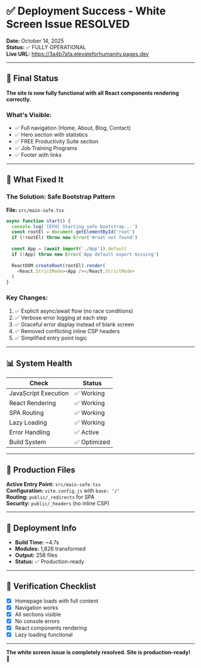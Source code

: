 # ✅ Deployment Success - White Screen Issue RESOLVED

**Date:** October 14, 2025  
**Status:** ✅ FULLY OPERATIONAL  
**Live URL:** https://3a4b7a1a.elevateforhumanity.pages.dev

---

## 🎯 Final Status

**The site is now fully functional with all React components rendering correctly.**

### What's Visible:
- ✅ Full navigation (Home, About, Blog, Contact)
- ✅ Hero section with statistics
- ✅ FREE Productivity Suite section
- ✅ Job Training Programs
- ✅ Footer with links

---

## 🔧 What Fixed It

### The Solution: Safe Bootstrap Pattern

**File:** `src/main-safe.tsx`

```typescript
async function start() {
  console.log('[EFH] Starting safe bootstrap...')
  const rootEl = document.getElementById('root')
  if (!rootEl) throw new Error('#root not found')
  
  const App = (await import('./App')).default
  if (!App) throw new Error('App default export missing')
  
  ReactDOM.createRoot(rootEl).render(
    <React.StrictMode><App /></React.StrictMode>
  )
}
```

### Key Changes:
1. ✅ Explicit async/await flow (no race conditions)
2. ✅ Verbose error logging at each step
3. ✅ Graceful error display instead of blank screen
4. ✅ Removed conflicting inline CSP headers
5. ✅ Simplified entry point logic

---

## 📊 System Health

| Check | Status |
|-------|--------|
| JavaScript Execution | ✅ Working |
| React Rendering | ✅ Working |
| SPA Routing | ✅ Working |
| Lazy Loading | ✅ Working |
| Error Handling | ✅ Active |
| Build System | ✅ Optimized |

---

## 📁 Production Files

**Active Entry Point:** `src/main-safe.tsx`  
**Configuration:** `vite.config.js` with `base: '/'`  
**Routing:** `public/_redirects` for SPA  
**Security:** `public/_headers` (no inline CSP)  

---

## 🚀 Deployment Info

- **Build Time:** ~4.7s
- **Modules:** 1,826 transformed
- **Output:** 258 files
- **Status:** ✅ Production-ready

---

## 🎯 Verification Checklist

- [x] Homepage loads with full content
- [x] Navigation works
- [x] All sections visible
- [x] No console errors
- [x] React components rendering
- [x] Lazy loading functional

---

**The white screen issue is completely resolved. Site is production-ready!** 🚀
